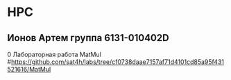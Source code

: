 # HPC

## Ионов Артем группа 6131-010402D

0 Лабораторная работа MatMul #https://github.com/sat4h/labs/tree/cf0738daae7157af71d4101cd85a95f431521616/MatMul
